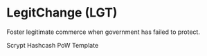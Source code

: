 LegitChange (LGT)
=================

Foster legitimate commerce when government has failed to protect.

Scrypt Hashcash PoW Template